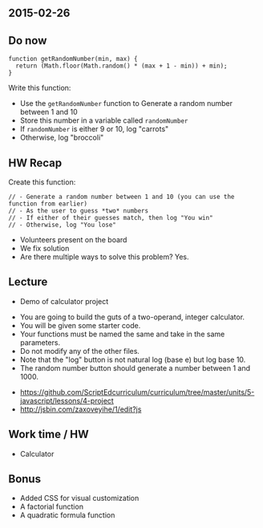 2015-02-26
----

## Do now

```
function getRandomNumber(min, max) {
  return (Math.floor(Math.random() * (max + 1 - min)) + min);
}
```

Write this function:
  - Use the `getRandomNumber` function to Generate a random number between 1 and 10
  - Store this number in a variable called `randomNumber`
  - If `randomNumber` is either 9 or 10, log "carrots"
  - Otherwise, log "broccoli"


## HW Recap

Create this function:

```
// - Generate a random number between 1 and 10 (you can use the function from earlier)
// - As the user to guess *two* numbers
// - If either of their guesses match, then log "You win"
// - Otherwise, log "You lose"
```

- Volunteers present on the board
- We fix solution
- Are there multiple ways to solve this problem? Yes.

## Lecture

- Demo of calculator project

* You are going to build the guts of a two-operand, integer calculator. 
* You will be given some starter code. 
* Your functions must be named the same and take in the same parameters.
* Do not modify any of the other files.
* Note that the "log" button is not natural log (base e) but log base 10.
* The random number button should generate a number between 1 and 1000.

- https://github.com/ScriptEdcurriculum/curriculum/tree/master/units/5-javascript/lessons/4-project
- http://jsbin.com/zaxoveyihe/1/edit?js

## Work time / HW

- Calculator

## Bonus

* Added CSS for visual customization
* A factorial function
* A quadratic formula function
